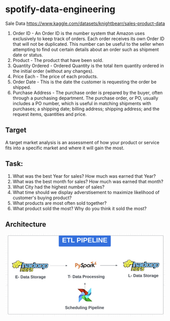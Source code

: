 # spotify-data-engineering

Sale Data https://www.kaggle.com/datasets/knightbearr/sales-product-data

1. Order ID - An Order ID is the number system that Amazon uses exclusively to keep track of orders. Each order receives its own Order ID that will not be duplicated. This number can be useful to the seller when attempting to find out certain details about an order such as shipment date or status.
2. Product - The product that have been sold.
3. Quantity Ordered - Ordered Quantity is the total item quantity ordered in the initial order (without any changes).
4. Price Each - The price of each products.
5. Order Date - This is the date the customer is requesting the order be shipped.
6. Purchase Address - The purchase order is prepared by the buyer, often through a purchasing department. The purchase order, or PO, usually includes a PO number, which is useful in matching shipments with purchases; a shipping date; billing address; shipping address; and the request items, quantities and price.


## Target
A target market analysis is an assessment of how your product or service fits into a specific market and where it will gain the most.

## Task:
1. What was the best Year for sales? How much was earned that Year?
2. What was the best month for sales? How much was earned that month?
3. What City had the highest number of sales?
4. What time should we display adverstisement to maximize likelihood of customer's buying product?
5. What products are most often sold together?
6. What product sold the most? Why do you think it sold the most?

## Architecture 

![ETL Pipeline Design](https://github.com/mounicarajput/sales_pyspark_hdfs/blob/main/etl-arch.png)








